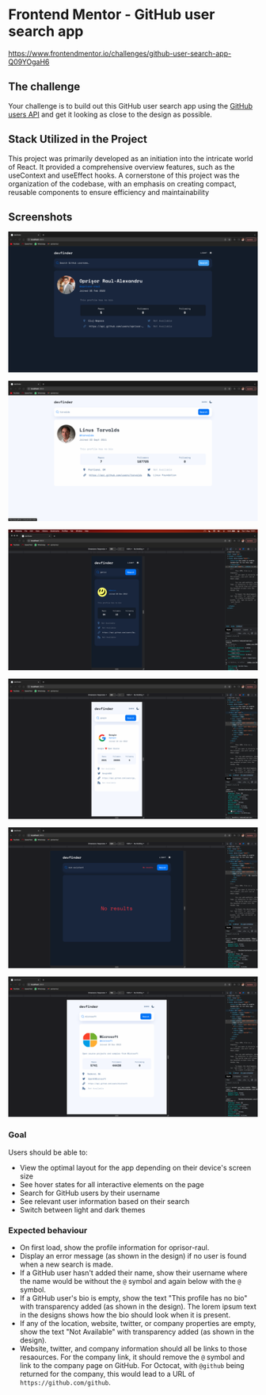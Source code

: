 # Frontend Mentor - GitHub user search app

https://www.frontendmentor.io/challenges/github-user-search-app-Q09YOgaH6

## The challenge

Your challenge is to build out this GitHub user search app using the [GitHub users API](https://docs.github.com/en/rest/reference/users#get-a-user) and get it looking as close to the design as possible.

## Stack Utilized in the Project
This project was primarily developed as an initiation into the intricate world of React. It provided a comprehensive overview features, such as the useContext and useEffect hooks. A cornerstone of this project was the organization of the codebase, with an emphasis on creating compact, reusable components to ensure efficiency and maintainability

## Screenshots
![Desktop Dark Mode Screenshot](https://github.com/oprisor-raul/devfinder/blob/main/screenshots/desktop-dark.png)

![Desktop Light Mode Screenshot](https://github.com/oprisor-raul/devfinder/blob/main/screenshots/desktop-light.png)

![Mobile Dark Mode Screenshot](https://github.com/oprisor-raul/devfinder/blob/main/screenshots/mobile-dark.png)

![Mobile Light Mode Screenshot](https://github.com/oprisor-raul/devfinder/blob/main/screenshots/mobile-light.png)

![Tablet Dark Mode Error Screenshot](https://github.com/oprisor-raul/devfinder/blob/main/screenshots/tablet-dark-error.png)

![Tablet Light Mode Screenshot](https://github.com/oprisor-raul/devfinder/blob/main/screenshots/tablet-light.png)


### Goal
Users should be able to:

- View the optimal layout for the app depending on their device's screen size
- See hover states for all interactive elements on the page
- Search for GitHub users by their username
- See relevant user information based on their search
- Switch between light and dark themes

### Expected behaviour

- On first load, show the profile information for oprisor-raul.
- Display an error message (as shown in the design) if no user is found when a new search is made.
- If a GitHub user hasn't added their name, show their username where the name would be without the `@` symbol and again below with the `@` symbol.
- If a GitHub user's bio is empty, show the text "This profile has no bio" with transparency added (as shown in the design). The lorem ipsum text in the designs shows how the bio should look when it is present.
- If any of the location, website, twitter, or company properties are empty, show the text "Not Available" with transparency added (as shown in the design).
- Website, twitter, and company information should all be links to those resaources. For the company link, it should remove the `@` symbol and link to the company page on GitHub. For Octocat, with `@github` being returned for the company, this would lead to a URL of `https://github.com/github`.

